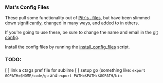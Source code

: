 ### Mat's Config Files

These pull some functionality out of [Pitr's . files](https://github.com/pitr/config_files), but have been slimmed down significantly, changed in many ways, and added to in others.

If you're going to use these, be sure to change the name and email in the [git config](https://github.com/mpataki/config_files/blob/master/git/git_config).

Install the config files by running the [install_config_files](https://github.com/mpataki/config_files/blob/master/install_config_files) script.

### TODO:
[ ] link a ctags pref file for sublime
[ ] setup go (something like: `export GOPATH=$HOME/code/go` and `export PATH=$PATH:$GOPATH/bin`
